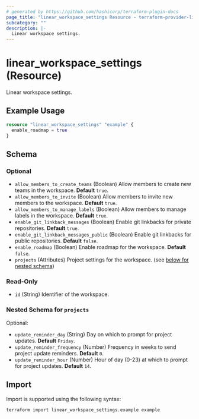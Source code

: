 ```yaml
---
# generated by https://github.com/hashicorp/terraform-plugin-docs
page_title: "linear_workspace_settings Resource - terraform-provider-linear"
subcategory: ""
description: |-
  Linear workspace settings.
---
```


# linear_workspace_settings (Resource)

Linear workspace settings.

## Example Usage

```terraform
resource "linear_workspace_settings" "example" {
  enable_roadmap = true
}
```

<!-- schema generated by tfplugindocs -->
## Schema

### Optional

- `allow_members_to_create_teams` (Boolean) Allow members to create new teams in the workspace. **Default** `true`.
- `allow_members_to_invite` (Boolean) Allow members to invite new members to the workspace. **Default** `true`.
- `allow_members_to_manage_labels` (Boolean) Allow members to manage labels in the workspace. **Default** `true`.
- `enable_git_linkback_messages` (Boolean) Enable git linkbacks for private repositories. **Default** `true`.
- `enable_git_linkback_messages_public` (Boolean) Enable git linkbacks for public repositories. **Default** `false`.
- `enable_roadmap` (Boolean) Enable roadmap for the workspace. **Default** `false`.
- `projects` (Attributes) Project settings for the workspace. (see [below for nested schema](#nestedatt--projects))

### Read-Only

- `id` (String) Identifier of the workspace.

<a id="nestedatt--projects"></a>
### Nested Schema for `projects`

Optional:

- `update_reminder_day` (String) Day on which to prompt for project updates. **Default** `Friday`.
- `update_reminder_frequency` (Number) Frequency in weeks to send project update reminders. **Default** `0`.
- `update_reminder_hour` (Number) Hour of day (0-23) at which to prompt for project updates. **Default** `14`.

## Import

Import is supported using the following syntax:

```shell
terraform import linear_workspace_settings.example example
```
